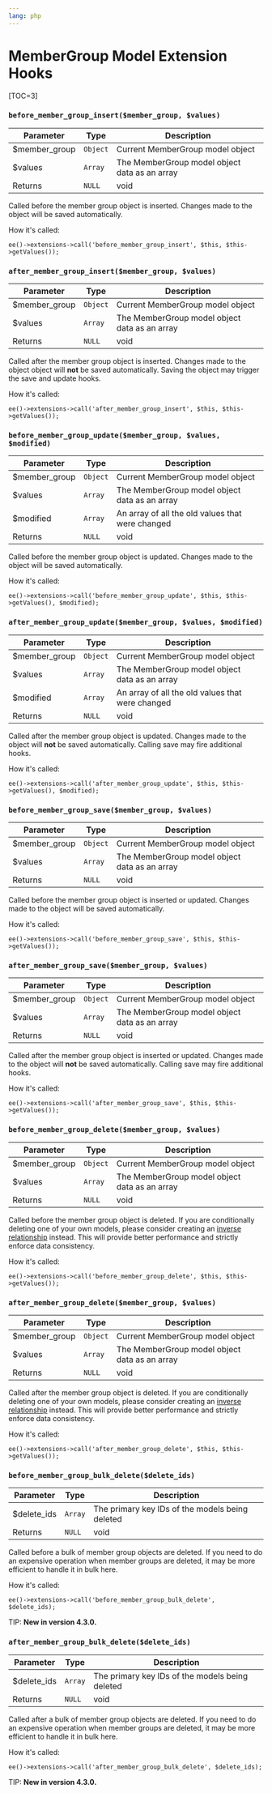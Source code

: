 ```yaml
---
lang: php
---
```


<!--
    This source file is part of the open source project
    ExpressionEngine User Guide (https://github.com/ExpressionEngine/ExpressionEngine-User-Guide)

    @link      https://expressionengine.com/
    @copyright Copyright (c) 2003-2020, Packet Tide, LLC (https://ellislab.com)
    @license   https://expressionengine.com/license Licensed under Apache License, Version 2.0
-->

# MemberGroup Model Extension Hooks

[TOC=3]

### `before_member_group_insert($member_group, $values)`

| Parameter      | Type     | Description                                   |
| -------------- | -------- | --------------------------------------------- |
| \$member_group | `Object` | Current MemberGroup model object              |
| \$values       | `Array`  | The MemberGroup model object data as an array |
| Returns        | `NULL`   | void                                          |

Called before the member group object is inserted. Changes made to the object will be saved automatically.

How it's called:

    ee()->extensions->call('before_member_group_insert', $this, $this->getValues());

### `after_member_group_insert($member_group, $values)`

| Parameter      | Type     | Description                                   |
| -------------- | -------- | --------------------------------------------- |
| \$member_group | `Object` | Current MemberGroup model object              |
| \$values       | `Array`  | The MemberGroup model object data as an array |
| Returns        | `NULL`   | void                                          |

Called after the member group object is inserted. Changes made to the object object will **not** be saved automatically. Saving the object may trigger the save and update hooks.

How it's called:

    ee()->extensions->call('after_member_group_insert', $this, $this->getValues());

### `before_member_group_update($member_group, $values, $modified)`

| Parameter      | Type     | Description                                      |
| -------------- | -------- | ------------------------------------------------ |
| \$member_group | `Object` | Current MemberGroup model object                 |
| \$values       | `Array`  | The MemberGroup model object data as an array    |
| \$modified     | `Array`  | An array of all the old values that were changed |
| Returns        | `NULL`   | void                                             |

Called before the member group object is updated. Changes made to the object will be saved automatically.

How it's called:

    ee()->extensions->call('before_member_group_update', $this, $this->getValues(), $modified);

### `after_member_group_update($member_group, $values, $modified)`

| Parameter      | Type     | Description                                      |
| -------------- | -------- | ------------------------------------------------ |
| \$member_group | `Object` | Current MemberGroup model object                 |
| \$values       | `Array`  | The MemberGroup model object data as an array    |
| \$modified     | `Array`  | An array of all the old values that were changed |
| Returns        | `NULL`   | void                                             |

Called after the member group object is updated. Changes made to the object will **not** be saved automatically. Calling save may fire additional hooks.

How it's called:

    ee()->extensions->call('after_member_group_update', $this, $this->getValues(), $modified);

### `before_member_group_save($member_group, $values)`

| Parameter      | Type     | Description                                   |
| -------------- | -------- | --------------------------------------------- |
| \$member_group | `Object` | Current MemberGroup model object              |
| \$values       | `Array`  | The MemberGroup model object data as an array |
| Returns        | `NULL`   | void                                          |

Called before the member group object is inserted or updated. Changes made to the object will be saved automatically.

How it's called:

    ee()->extensions->call('before_member_group_save', $this, $this->getValues());

### `after_member_group_save($member_group, $values)`

| Parameter      | Type     | Description                                   |
| -------------- | -------- | --------------------------------------------- |
| \$member_group | `Object` | Current MemberGroup model object              |
| \$values       | `Array`  | The MemberGroup model object data as an array |
| Returns        | `NULL`   | void                                          |

Called after the member group object is inserted or updated. Changes made to the object will **not** be saved automatically. Calling save may fire additional hooks.

How it's called:

    ee()->extensions->call('after_member_group_save', $this, $this->getValues());

### `before_member_group_delete($member_group, $values)`

| Parameter      | Type     | Description                                   |
| -------------- | -------- | --------------------------------------------- |
| \$member_group | `Object` | Current MemberGroup model object              |
| \$values       | `Array`  | The MemberGroup model object data as an array |
| Returns        | `NULL`   | void                                          |

Called before the member group object is deleted. If you are conditionally deleting one of your own models, please consider creating an [inverse relationship](development/services/model/relating-models.md#inverse-relationships) instead. This will provide better performance and strictly enforce data consistency.

How it's called:

    ee()->extensions->call('before_member_group_delete', $this, $this->getValues());

### `after_member_group_delete($member_group, $values)`

| Parameter      | Type     | Description                                   |
| -------------- | -------- | --------------------------------------------- |
| \$member_group | `Object` | Current MemberGroup model object              |
| \$values       | `Array`  | The MemberGroup model object data as an array |
| Returns        | `NULL`   | void                                          |

Called after the member group object is deleted. If you are conditionally deleting one of your own models, please consider creating an [inverse relationship](development/services/model/relating-models.md#inverse-relationships) instead. This will provide better performance and strictly enforce data consistency.

How it's called:

    ee()->extensions->call('after_member_group_delete', $this, $this->getValues());

### `before_member_group_bulk_delete($delete_ids)`

| Parameter    | Type    | Description                                     |
| ------------ | ------- | ----------------------------------------------- |
| \$delete_ids | `Array` | The primary key IDs of the models being deleted |
| Returns      | `NULL`  | void                                            |

Called before a bulk of member group objects are deleted. If you need to do an expensive operation when member groups are deleted, it may be more efficient to handle it in bulk here.

How it's called:

    ee()->extensions->call('before_member_group_bulk_delete', $delete_ids);

TIP: **New in version 4.3.0.**

### `after_member_group_bulk_delete($delete_ids)`

| Parameter    | Type    | Description                                     |
| ------------ | ------- | ----------------------------------------------- |
| \$delete_ids | `Array` | The primary key IDs of the models being deleted |
| Returns      | `NULL`  | void                                            |

Called after a bulk of member group objects are deleted. If you need to do an expensive operation when member groups are deleted, it may be more efficient to handle it in bulk here.

How it's called:

    ee()->extensions->call('after_member_group_bulk_delete', $delete_ids);

TIP: **New in version 4.3.0.**
